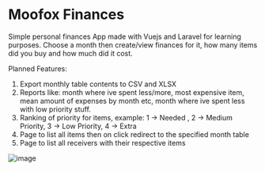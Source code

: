 # Moofox Finances
Simple personal finances App made with Vuejs  and Laravel for learning purposes.
Choose a month then create/view finances for it, how many items did you buy and how much did it cost.

Planned Features:
1. Export monthly table contents to CSV and XLSX
2. Reports like: month where ive spent less/more, most expensive item, mean amount of expenses by month etc, month where ive spent less with low priority stuff.
3. Ranking of priority for items, example: 
1 -> Needed , 2 -> Medium Priority, 3 -> Low Priority, 4 -> Extra
4. Page to list all items then on click redirect to the specified month table
5. Page to list all receivers with their respective items

![image](https://github.com/GroovyWizard/moofox-finances/assets/78284549/2eed9880-bf49-431f-ab70-e2e071252e08)



